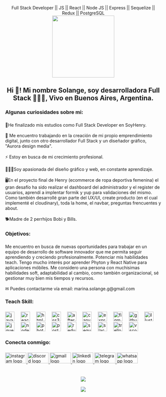 


<div align="center">
Full Stack Developer || JS || React || Node JS || Express || Sequelize || Redux || PostgreSQL    
</div>  


<div align="center">
  <img height="200" src="https://res.cloudinary.com/dv7kzlqy6/image/upload/v1697927448/68747470733a2f2f36342e6d656469612e74756d626c722e636f6d2f62613863373035656464326265643061323864393435_tzamrx.gif"  />
</div>

<h2 align="center">Hi 👋! Mi nombre Solange, soy desarrolladora Full Stack 👩🏻‍💻, Vivo en Buenos Aires, Argentina.</h2>

###

<h3 align="left">Algunas curiosidades sobre mi:</h3>

###

<p align="left" >🚀He finalizado mis estudios como Full Stack Developer en SoyHenry.<br><br>🌌 Me encuentro trabajando en la creación de mi propio emprendimiento digital, junto con otro desarrollador Full Stack y un diseñador gráfico, "Aurora design media".<br><br>⚡ Estoy en busca de mi crecimiento profesional.<br><br>👩🏻‍🎨Soy apasionada del diseño gráfico y web, en constante aprendizaje. <br><br>🖥️En el proyecto final de Henry (ecommerce de ropa deportiva femenina) el gran desafío ha sido realizar el dashboard del administrador y el register de usuarios, aprendí a implentar formik y yup para validaciones del mismo. Como también desarrollé gran parte del UX/UI, create producto (en el cual implementé el cloudinary), toda la home, el navbar, preguntas frencuentes y about.<br><br>🐕Madre de 2 perrhijos Bobi y Bills.</p>

###

<h3 align="left">Objetivos:</h3>

###

<p align="left">Me encuentro en busca de nuevas oportunidades para trabajar en un equipo de desarrollo de software innovador que me permita seguir aprendiendo y creciendo profesionalmente. Potenciar mis habilidades teach. Tengo mucho interés por aprender Phyton y React Native para aplicaciones móbiles.  Me considero una persona con muchisimas habilidades soft, adaptabilidad al cambio, como también organizacional, sé gestionar muy bien mis tiempos y recursos. <br><br>✉ Puedes contactarme vía email: marina.solange.g@gmail.com</p>

###

<h3 align="left">Teach Skill:</h3>

###

<div align="left">
  <img src="https://cdn.jsdelivr.net/gh/devicons/devicon/icons/javascript/javascript-original.svg" height="30" alt="javascript logo"  />
  <img width="12" />
  <img src="https://cdn.jsdelivr.net/gh/devicons/devicon/icons/react/react-original.svg" height="30" alt="react logo"  />
  <img width="12" />
  <img src="https://cdn.jsdelivr.net/gh/devicons/devicon/icons/html5/html5-original.svg" height="30" alt="html5 logo"  />
  <img width="12" />
  <img src="https://cdn.jsdelivr.net/gh/devicons/devicon/icons/css3/css3-original.svg" height="30" alt="css3 logo"  />
  <img width="12" />
  <img src="https://cdn.jsdelivr.net/gh/devicons/devicon/icons/aftereffects/aftereffects-original.svg" height="30" alt="aftereffects logo"  />
  <img width="12" />
  <img src="https://cdn.jsdelivr.net/gh/devicons/devicon/icons/canva/canva-original.svg" height="30" alt="canva logo"  />
  <img width="12" />
  <img src="https://cdn.jsdelivr.net/gh/devicons/devicon/icons/express/express-original.svg" height="30" alt="express logo"  />
  <img width="12" />
  <img src="https://cdn.jsdelivr.net/gh/devicons/devicon/icons/figma/figma-original.svg" height="30" alt="figma logo"  />
  <img width="12" />
  <img src="https://cdn.jsdelivr.net/gh/devicons/devicon/icons/github/github-original.svg" height="30" alt="github logo"  />
  <img width="12" />
  <img src="https://cdn.jsdelivr.net/gh/devicons/devicon/icons/illustrator/illustrator-plain.svg" height="30" alt="illustrator logo"  />
  <img width="12" />
  <img src="https://cdn.jsdelivr.net/gh/devicons/devicon/icons/jquery/jquery-original.svg" height="30" alt="jquery logo"  />
  <img width="12" />
  <img src="https://cdn.jsdelivr.net/gh/devicons/devicon/icons/nodejs/nodejs-original.svg" height="30" alt="nodejs logo"  />
  <img width="12" />
  <img src="https://cdn.jsdelivr.net/gh/devicons/devicon/icons/photoshop/photoshop-plain.svg" height="30" alt="photoshop logo"  />
  <img width="12" />
  <img src="https://cdn.jsdelivr.net/gh/devicons/devicon/icons/postgresql/postgresql-original.svg" height="30" alt="postgresql logo"  />
  <img width="12" />
  <img src="https://cdn.jsdelivr.net/gh/devicons/devicon/icons/redux/redux-original.svg" height="30" alt="redux logo"  />
  <img width="12" />
  <img src="https://cdn.jsdelivr.net/gh/devicons/devicon/icons/sequelize/sequelize-original.svg" height="30" alt="sequelize logo"  />
  <img width="12" />
  <img src="https://cdn.jsdelivr.net/gh/devicons/devicon/icons/slack/slack-original.svg" height="30" alt="slack logo"  />
  <img width="12" />
  <img src="https://cdn.jsdelivr.net/gh/devicons/devicon/icons/trello/trello-plain.svg" height="30" alt="trello logo"  />
  <img width="12" />
  <img src="https://cdn.jsdelivr.net/gh/devicons/devicon/icons/vscode/vscode-original.svg" height="30" alt="vscode logo"  />
</div>

###

<h3 align="left">Conecta conmigo:</h3>

###

<div align="left">
  <a href="https://www.instagram.com/aurora.designmedia/" target="_blank">
    <img src="https://raw.githubusercontent.com/maurodesouza/profile-readme-generator/master/src/assets/icons/social/instagram/default.svg" width="68" height="35" alt="instagram logo"  />
  </a>
  <a href="https://discord.com/MSGcamp" target="_blank">
    <img src="https://raw.githubusercontent.com/maurodesouza/profile-readme-generator/master/src/assets/icons/social/discord/default.svg" width="68" height="35" alt="discord logo"  />
  </a>
  <a href="marina.solange.g@gmail.com" target="_blank">
    <img src="https://raw.githubusercontent.com/maurodesouza/profile-readme-generator/master/src/assets/icons/social/gmail/default.svg" width="68" height="35" alt="gmail logo"  />
  </a>
  <a href="https://www.linkedin.com/in/marina-solange-garcia/" target="_blank">
    <img src="https://raw.githubusercontent.com/maurodesouza/profile-readme-generator/master/src/assets/icons/social/linkedin/default.svg" width="68" height="35" alt="linkedin logo"  />
  </a>
  <a href="@MSGcamp" target="_blank">
    <img src="https://raw.githubusercontent.com/maurodesouza/profile-readme-generator/master/src/assets/icons/social/telegram/default.svg" width="68" height="35" alt="telegram logo"  />
  </a>
  <a href="https://wa.me/qr/DN5JPUF6ZBAQG1" target="_blank">
    <img src="https://raw.githubusercontent.com/maurodesouza/profile-readme-generator/master/src/assets/icons/social/whatsapp/default.svg" width="68" height="35" alt="whatsapp logo"  />
  </a>
</div>

###

###
  

<br/>  

<div align="center"><img src="https://spotify-github-profile.vercel.app/api/view?uid=11148895282&cover_image=true&theme=novatorem&show_offline=false&background_color=121212&interchange=true&bar_color=53b14f&bar_color_cover=true" /></div>  

<br/>  

<div align="center">
<img src="https://komarev.com/ghpvc/?username=msolangeg&&style=flat-square" align="center" />
</div>  

<br />

